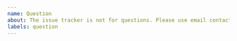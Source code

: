 ```yaml
---
name: Question
about: The issue tracker is not for questions. Please use email contact@zakiii.com or other social links for help/questions.
labels: question
---
```


<!-- 🚨 STOP 🚨 STOP 🚨 STOP 🚨

THE ISSUE TRACKER IS NOT FOR QUESTIONS.

DO NOT CREATE A NEW ISSUE TO ASK A QUESTION.

Please use one of the following resources for help:

**Questions**

- https://twitter.com/zibanpirate
- https://www.facebook.com/zakiii.man
- https://www.instagram.com/zakiii.web/
- https://www.youtube.com/channel/UCD1rlkXciGqAi52iJtVpu3A

-->
